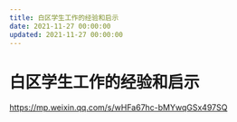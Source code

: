 ```yaml
---
title: 白区学生工作的经验和启示
date: 2021-11-27 00:00:00
updated: 2021-11-27 00:00:00
---
```


# 白区学生工作的经验和启示

https://mp.weixin.qq.com/s/wHFa67hc-bMYwqGSx497SQ
